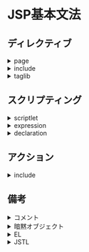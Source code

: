# JSP基本文法

## ディレクティブ

<details><summary>page</summary>

### page

ページの属性を指定する。

```jsp
<%@ page <attr>="<value>"[ ...]%>
```

#### パラメータ

<details><summary>&lt;attr&gt;</summary>

##### &lt;attr&gt;

|attr|説明|
|:---|:---|
|language|使用するプログラミング言語(java)|
|contentType|コンテントタイプ|
|import|使用するパッケージ|
|pageEncoding|文字コード|

</details>

</details>

<details><summary>include</summary>

### include

</details>

<details><summary>taglib</summary>

### taglib

カスタムタグのライブラリ名を指定する。

```jsp
<%@ taglib prefix="<prefix>" uri="<uri>">
```

#### パラメータ

<details><summary>prefix</summary>

##### prefix

指定したプレフィックスを次のように指定することで

カスタムタグを使用できる。

```jsp
<<prefix>:<custom_tag_name>>
```

</details>

</details>

## スクリプティング

<details><summary>scriptlet</summary>

### scriptlet

`Java`のコードを埋め込む

```jsp
<% <expression> %>
```

</details>

<details><summary>expression</summary>

### expression

`Java`のデータを`html`に出力する。

```jsp
<%= <expression> %>
```

</details>

<details><summary>declaration</summary>

### declaration

フィールドやメソッドを定義する。

```jsp
<%! <declaration> %>
```

</details>

## アクション

<details><summary>include</summary>

### include

指定したファイルを埋め込む。

```jsp
<jsp:include page="<path>">
```

</details>

## 備考

<details><summary>コメント</summary>

### コメント

```jsp
<%-- <comment> --%>
```

</details>

<details><summary>暗黙オブジェクト</summary>

### 暗黙オブジェクト

ファイル内で使用できる予約語

|オブジェクト|インタフェース|説明|
|:---|:---|:---|
|request|HttpServletRequest|リクエストオブジェクト|
|response|HttpServletResponse|レスポンスオブジェクト|
|pageContext|PageContext|ページコンテキスト|
|session|HttpSession|セッションオブジェクト|
|application|ServletContext|アプリケーションコンテキスト|
|out|JspWriter|jspの出力ストリーム|
|config|ServletConfig|初期化情報オブジェクト|
|page|Object|ファイルページ自身のオブジェクトを参照。|
|exception|Exception|例外オブジェクト|

</details>

<details><summary>EL</summary>

### EL

ページスコープ、リクエストスコープ、セッションスコープ、アプリケーションスコープ

に含まれる属性名を直接指定して出力する。同じ属性名が存在する場合、

先に見つかった属性を出力する。また見つからなかった場合は、何も

出力されない。

```jsp
${<data>}
```

#### 備考

<details><summary>暗黙オブジェクト</summary>

### 暗黙オブジェクト

|オブジェクト|インタフェース|説明|
|:---|:---|:---|
|pageScope|Map|ページスコープ|
|requestScope|Map|リクエストスコープ|
|sessionScope|Map|セッションスコープ|
|applicationScope|Map|アプリケーションスコープ|
|param|Map|リクエストパラメータ|

</details>

<details><summary>演算子と別名</summary>

### 演算子

`EL`式内で演算子を使用でき、

紛らわしい演算子は別名も使用できる。

|演算子|別名|
|:---|:---|
|/|div|
|%|mod|
|==|eq|
|!=|ne|
|&lt;|lt|
|&lt;=|le|
|&gt;|gt|
|&gt;=|ge|
|&&|and|
|&#124;&#124;|or|
|!|not|
|(空の評価)|empty|

</details>

</details>

<details><summary>JSTL</summary>

### JSTL

次のライブラリが必要なので[ここから](https://serarch.maven.org/)

検索してダウンロードします。

```
javax.servlet.jsp.jstl-api.jar
jstl-impl.jar
```

`taglib`ディレクティブで次のように指定します。

```jsp
<%@ taglib prefix="c" url="http://java.sun.com/jsp/jstl/core" %>
```

#### タグ

<details><summary>if</summary>

##### if

```jsp
<c:if test="<condition>">
    <expression>
</c:if>
```

</details>

<details><summary>choose</summary>

##### choose

多分枝

```jsp
<c:choose>
    <c:when test="<condition>"> <expression> </c:when>
    [...]
    <c:otherwise> <expression> </c:otherwise>
</c:choose>
```

</details>

<details><summary>forEach</summary>

##### forEach

```jsp
<c:forEach items="<items>" var="<variable>" [varStatus="<stat>"]>
    <expression>
</c:forEach>
```

もしくは

```jsp
<c:forEach var="<i>" begin="<b>" end="<e>" step="<s>">
    <expression>
</c:forEach>
```

###### 属性

<details><summary>varStatus</summary>

|属性|説明|
|:---|:---|
|current|現在のオブジェクト|
|index|現在のループインデックス(0から)|
|count|現在のループインデックス(1から)|
|first|ループの開始かどうか|
|end|ループの終わりかどうか|

</details>

</details>

</details>
